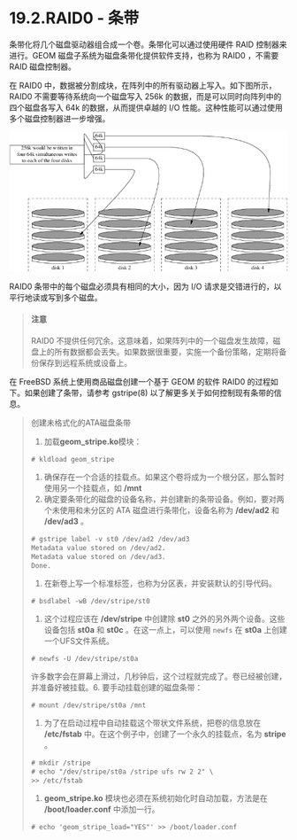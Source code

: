 # 19.2.RAID0 - 条带

条带化将几个磁盘驱动器组合成一个卷。条带化可以通过使用硬件 RAID 控制器来进行。GEOM 磁盘子系统为磁盘条带化提供软件支持，也称为 RAID0 ，不需要 RAID 磁盘控制器。

在 RAID0 中，数据被分割成块，在阵列中的所有驱动器上写入。如下图所示，RAID0 不需要等待系统向一个磁盘写入 256k 的数据，而是可以同时向阵列中的四个磁盘各写入 64k 的数据，从而提供卓越的 I/O 性能。这种性能可以通过使用多个磁盘控制器进一步增强。

![](../.gitbook/assets/1striping.png)

RAID0 条带中的每个磁盘必须具有相同的大小，因为 I/O 请求是交错进行的，以平行地读或写到多个磁盘。

> #### 注意
>
> RAID0 不提供任何冗余。这意味着，如果阵列中的一个磁盘发生故障，磁盘上的所有数据都会丢失。如果数据很重要，实施一个备份策略，定期将备份保存到远程系统或设备上。

在 FreeBSD 系统上使用商品磁盘创建一个基于 GEOM 的软件 RAID0 的过程如下。如果创建了条带，请参考 gstripe(8) 以了解更多关于如何控制现有条带的信息。

> 创建未格式化的ATA磁盘条带
>
> 1. 加载**geom\_stripe.ko**模块：
>
> ```
> # kldload geom_stripe
> ```
>
> 1. 确保存在一个合适的挂载点。如果这个卷将成为一个根分区，那么暂时使用另一个挂载点，如 **/mnt**
> 2. 确定要条带化的磁盘的设备名称，并创建新的条带设备。例如，要对两个未使用和未分区的 ATA 磁盘进行条带化，设备名称为 **/dev/ad2** 和 **/dev/ad3** 。
>
> ```
> # gstripe label -v st0 /dev/ad2 /dev/ad3
> Metadata value stored on /dev/ad2.
> Metadata value stored on /dev/ad3.
> Done.
> ```
>
> 1. 在新卷上写一个标准标签，也称为分区表，并安装默认的引导代码。
>
> ```
> # bsdlabel -wB /dev/stripe/st0
> ```
>
> 1. 这个过程应该在 **/dev/stripe** 中创建除 **st0** 之外的另外两个设备。这些设备包括 **st0a** 和 **st0c** 。在这一点上，可以使用 `newfs` 在 **st0a** 上创建一个UFS文件系统。
>
> ```
> # newfs -U /dev/stripe/st0a
> ```
>
> 许多数字会在屏幕上滑过，几秒钟后，这个过程就完成了。卷已经被创建，并准备好被挂载。6. 要手动挂载创建的磁盘条带：
>
> ```
> # mount /dev/stripe/st0a /mnt
> ```
>
> 1. 为了在启动过程中自动挂载这个带状文件系统，把卷的信息放在 **/etc/fstab** 中。在这个例子中，创建了一个永久的挂载点，名为 **stripe** 。
>
> ```
> # mkdir /stripe
> # echo "/dev/stripe/st0a /stripe ufs rw 2 2" \
> >> /etc/fstab
> ```
>
> 1. **geom\_stripe.ko** 模块也必须在系统初始化时自动加载，方法是在 **/boot/loader.conf** 中添加一行。
>
> ```
> # echo 'geom_stripe_load="YES"' >> /boot/loader.conf
> ```
